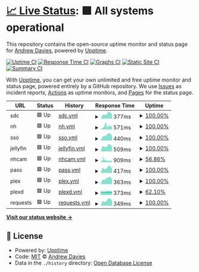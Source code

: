 # [📈 Live Status](https://uptime.andrewdavies.net): <!--live status--> **🟩 All systems operational**

This repository contains the open-source uptime monitor and status page for [Andrew Davies](andrewdavies.net), powered by [Upptime](https://github.com/upptime/upptime).

[![Uptime CI](https://github.com/andrewdavies-net/upptime/workflows/Uptime%20CI/badge.svg)](https://github.com/andrewdavies-net/upptime/actions?query=workflow%3A%22Uptime+CI%22)
[![Response Time CI](https://github.com/andrewdavies-net/upptime/workflows/Response%20Time%20CI/badge.svg)](https://github.com/andrewdavies-net/upptime/actions?query=workflow%3A%22Response+Time+CI%22)
[![Graphs CI](https://github.com/andrewdavies-net/upptime/workflows/Graphs%20CI/badge.svg)](https://github.com/andrewdavies-net/upptime/actions?query=workflow%3A%22Graphs+CI%22)
[![Static Site CI](https://github.com/andrewdavies-net/upptime/workflows/Static%20Site%20CI/badge.svg)](https://github.com/andrewdavies-net/upptime/actions?query=workflow%3A%22Static+Site+CI%22)
[![Summary CI](https://github.com/andrewdavies-net/upptime/workflows/Summary%20CI/badge.svg)](https://github.com/andrewdavies-net/upptime/actions?query=workflow%3A%22Summary+CI%22)

With [Upptime](https://upptime.js.org), you can get your own unlimited and free uptime monitor and status page, powered entirely by a GitHub repository. We use [Issues](https://github.com/andrewdavies-net/upptime/issues) as incident reports, [Actions](https://github.com/andrewdavies-net/upptime/actions) as uptime monitors, and [Pages](https://uptime.andrewdavies.net) for the status page.

<!--start: status pages-->
<!-- This summary is generated by Upptime (https://github.com/upptime/upptime) -->
<!-- Do not edit this manually, your changes will be overwritten -->
<!-- prettier-ignore -->
| URL | Status | History | Response Time | Uptime |
| --- | ------ | ------- | ------------- | ------ |
| <img alt="" src="https://favicons.githubusercontent.com/null" height="13"> sdc | 🟩 Up | [sdc.yml](https://github.com/andrewdavies-net/upptime/commits/HEAD/history/sdc.yml) | <details><summary><img alt="Response time graph" src="./graphs/sdc/response-time-week.png" height="20"> 377ms</summary><br><a href="https://uptime.andrewdavies.net/history/sdc"><img alt="Response time 371" src="https://img.shields.io/endpoint?url=https%3A%2F%2Fraw.githubusercontent.com%2Fandrewdavies-net%2Fupptime%2FHEAD%2Fapi%2Fsdc%2Fresponse-time.json"></a><br><a href="https://uptime.andrewdavies.net/history/sdc"><img alt="24-hour response time 319" src="https://img.shields.io/endpoint?url=https%3A%2F%2Fraw.githubusercontent.com%2Fandrewdavies-net%2Fupptime%2FHEAD%2Fapi%2Fsdc%2Fresponse-time-day.json"></a><br><a href="https://uptime.andrewdavies.net/history/sdc"><img alt="7-day response time 377" src="https://img.shields.io/endpoint?url=https%3A%2F%2Fraw.githubusercontent.com%2Fandrewdavies-net%2Fupptime%2FHEAD%2Fapi%2Fsdc%2Fresponse-time-week.json"></a><br><a href="https://uptime.andrewdavies.net/history/sdc"><img alt="30-day response time 373" src="https://img.shields.io/endpoint?url=https%3A%2F%2Fraw.githubusercontent.com%2Fandrewdavies-net%2Fupptime%2FHEAD%2Fapi%2Fsdc%2Fresponse-time-month.json"></a><br><a href="https://uptime.andrewdavies.net/history/sdc"><img alt="1-year response time 371" src="https://img.shields.io/endpoint?url=https%3A%2F%2Fraw.githubusercontent.com%2Fandrewdavies-net%2Fupptime%2FHEAD%2Fapi%2Fsdc%2Fresponse-time-year.json"></a></details> | <details><summary><a href="https://uptime.andrewdavies.net/history/sdc">100.00%</a></summary><a href="https://uptime.andrewdavies.net/history/sdc"><img alt="All-time uptime 55.39%" src="https://img.shields.io/endpoint?url=https%3A%2F%2Fraw.githubusercontent.com%2Fandrewdavies-net%2Fupptime%2FHEAD%2Fapi%2Fsdc%2Fuptime.json"></a><br><a href="https://uptime.andrewdavies.net/history/sdc"><img alt="24-hour uptime 100.00%" src="https://img.shields.io/endpoint?url=https%3A%2F%2Fraw.githubusercontent.com%2Fandrewdavies-net%2Fupptime%2FHEAD%2Fapi%2Fsdc%2Fuptime-day.json"></a><br><a href="https://uptime.andrewdavies.net/history/sdc"><img alt="7-day uptime 100.00%" src="https://img.shields.io/endpoint?url=https%3A%2F%2Fraw.githubusercontent.com%2Fandrewdavies-net%2Fupptime%2FHEAD%2Fapi%2Fsdc%2Fuptime-week.json"></a><br><a href="https://uptime.andrewdavies.net/history/sdc"><img alt="30-day uptime 92.34%" src="https://img.shields.io/endpoint?url=https%3A%2F%2Fraw.githubusercontent.com%2Fandrewdavies-net%2Fupptime%2FHEAD%2Fapi%2Fsdc%2Fuptime-month.json"></a><br><a href="https://uptime.andrewdavies.net/history/sdc"><img alt="1-year uptime 55.39%" src="https://img.shields.io/endpoint?url=https%3A%2F%2Fraw.githubusercontent.com%2Fandrewdavies-net%2Fupptime%2FHEAD%2Fapi%2Fsdc%2Fuptime-year.json"></a></details>
| <img alt="" src="https://favicons.githubusercontent.com/null" height="13"> nh | 🟩 Up | [nh.yml](https://github.com/andrewdavies-net/upptime/commits/HEAD/history/nh.yml) | <details><summary><img alt="Response time graph" src="./graphs/nh/response-time-week.png" height="20"> 571ms</summary><br><a href="https://uptime.andrewdavies.net/history/nh"><img alt="Response time 593" src="https://img.shields.io/endpoint?url=https%3A%2F%2Fraw.githubusercontent.com%2Fandrewdavies-net%2Fupptime%2FHEAD%2Fapi%2Fnh%2Fresponse-time.json"></a><br><a href="https://uptime.andrewdavies.net/history/nh"><img alt="24-hour response time 373" src="https://img.shields.io/endpoint?url=https%3A%2F%2Fraw.githubusercontent.com%2Fandrewdavies-net%2Fupptime%2FHEAD%2Fapi%2Fnh%2Fresponse-time-day.json"></a><br><a href="https://uptime.andrewdavies.net/history/nh"><img alt="7-day response time 571" src="https://img.shields.io/endpoint?url=https%3A%2F%2Fraw.githubusercontent.com%2Fandrewdavies-net%2Fupptime%2FHEAD%2Fapi%2Fnh%2Fresponse-time-week.json"></a><br><a href="https://uptime.andrewdavies.net/history/nh"><img alt="30-day response time 625" src="https://img.shields.io/endpoint?url=https%3A%2F%2Fraw.githubusercontent.com%2Fandrewdavies-net%2Fupptime%2FHEAD%2Fapi%2Fnh%2Fresponse-time-month.json"></a><br><a href="https://uptime.andrewdavies.net/history/nh"><img alt="1-year response time 593" src="https://img.shields.io/endpoint?url=https%3A%2F%2Fraw.githubusercontent.com%2Fandrewdavies-net%2Fupptime%2FHEAD%2Fapi%2Fnh%2Fresponse-time-year.json"></a></details> | <details><summary><a href="https://uptime.andrewdavies.net/history/nh">100.00%</a></summary><a href="https://uptime.andrewdavies.net/history/nh"><img alt="All-time uptime 99.81%" src="https://img.shields.io/endpoint?url=https%3A%2F%2Fraw.githubusercontent.com%2Fandrewdavies-net%2Fupptime%2FHEAD%2Fapi%2Fnh%2Fuptime.json"></a><br><a href="https://uptime.andrewdavies.net/history/nh"><img alt="24-hour uptime 100.00%" src="https://img.shields.io/endpoint?url=https%3A%2F%2Fraw.githubusercontent.com%2Fandrewdavies-net%2Fupptime%2FHEAD%2Fapi%2Fnh%2Fuptime-day.json"></a><br><a href="https://uptime.andrewdavies.net/history/nh"><img alt="7-day uptime 100.00%" src="https://img.shields.io/endpoint?url=https%3A%2F%2Fraw.githubusercontent.com%2Fandrewdavies-net%2Fupptime%2FHEAD%2Fapi%2Fnh%2Fuptime-week.json"></a><br><a href="https://uptime.andrewdavies.net/history/nh"><img alt="30-day uptime 99.74%" src="https://img.shields.io/endpoint?url=https%3A%2F%2Fraw.githubusercontent.com%2Fandrewdavies-net%2Fupptime%2FHEAD%2Fapi%2Fnh%2Fuptime-month.json"></a><br><a href="https://uptime.andrewdavies.net/history/nh"><img alt="1-year uptime 99.81%" src="https://img.shields.io/endpoint?url=https%3A%2F%2Fraw.githubusercontent.com%2Fandrewdavies-net%2Fupptime%2FHEAD%2Fapi%2Fnh%2Fuptime-year.json"></a></details>
| <img alt="" src="https://favicons.githubusercontent.com/null" height="13"> sso | 🟩 Up | [sso.yml](https://github.com/andrewdavies-net/upptime/commits/HEAD/history/sso.yml) | <details><summary><img alt="Response time graph" src="./graphs/sso/response-time-week.png" height="20"> 440ms</summary><br><a href="https://uptime.andrewdavies.net/history/sso"><img alt="Response time 372" src="https://img.shields.io/endpoint?url=https%3A%2F%2Fraw.githubusercontent.com%2Fandrewdavies-net%2Fupptime%2FHEAD%2Fapi%2Fsso%2Fresponse-time.json"></a><br><a href="https://uptime.andrewdavies.net/history/sso"><img alt="24-hour response time 404" src="https://img.shields.io/endpoint?url=https%3A%2F%2Fraw.githubusercontent.com%2Fandrewdavies-net%2Fupptime%2FHEAD%2Fapi%2Fsso%2Fresponse-time-day.json"></a><br><a href="https://uptime.andrewdavies.net/history/sso"><img alt="7-day response time 440" src="https://img.shields.io/endpoint?url=https%3A%2F%2Fraw.githubusercontent.com%2Fandrewdavies-net%2Fupptime%2FHEAD%2Fapi%2Fsso%2Fresponse-time-week.json"></a><br><a href="https://uptime.andrewdavies.net/history/sso"><img alt="30-day response time 372" src="https://img.shields.io/endpoint?url=https%3A%2F%2Fraw.githubusercontent.com%2Fandrewdavies-net%2Fupptime%2FHEAD%2Fapi%2Fsso%2Fresponse-time-month.json"></a><br><a href="https://uptime.andrewdavies.net/history/sso"><img alt="1-year response time 372" src="https://img.shields.io/endpoint?url=https%3A%2F%2Fraw.githubusercontent.com%2Fandrewdavies-net%2Fupptime%2FHEAD%2Fapi%2Fsso%2Fresponse-time-year.json"></a></details> | <details><summary><a href="https://uptime.andrewdavies.net/history/sso">100.00%</a></summary><a href="https://uptime.andrewdavies.net/history/sso"><img alt="All-time uptime 92.79%" src="https://img.shields.io/endpoint?url=https%3A%2F%2Fraw.githubusercontent.com%2Fandrewdavies-net%2Fupptime%2FHEAD%2Fapi%2Fsso%2Fuptime.json"></a><br><a href="https://uptime.andrewdavies.net/history/sso"><img alt="24-hour uptime 100.00%" src="https://img.shields.io/endpoint?url=https%3A%2F%2Fraw.githubusercontent.com%2Fandrewdavies-net%2Fupptime%2FHEAD%2Fapi%2Fsso%2Fuptime-day.json"></a><br><a href="https://uptime.andrewdavies.net/history/sso"><img alt="7-day uptime 100.00%" src="https://img.shields.io/endpoint?url=https%3A%2F%2Fraw.githubusercontent.com%2Fandrewdavies-net%2Fupptime%2FHEAD%2Fapi%2Fsso%2Fuptime-week.json"></a><br><a href="https://uptime.andrewdavies.net/history/sso"><img alt="30-day uptime 92.32%" src="https://img.shields.io/endpoint?url=https%3A%2F%2Fraw.githubusercontent.com%2Fandrewdavies-net%2Fupptime%2FHEAD%2Fapi%2Fsso%2Fuptime-month.json"></a><br><a href="https://uptime.andrewdavies.net/history/sso"><img alt="1-year uptime 92.79%" src="https://img.shields.io/endpoint?url=https%3A%2F%2Fraw.githubusercontent.com%2Fandrewdavies-net%2Fupptime%2FHEAD%2Fapi%2Fsso%2Fuptime-year.json"></a></details>
| <img alt="" src="https://favicons.githubusercontent.com/null" height="13"> jellyfin | 🟩 Up | [jellyfin.yml](https://github.com/andrewdavies-net/upptime/commits/HEAD/history/jellyfin.yml) | <details><summary><img alt="Response time graph" src="./graphs/jellyfin/response-time-week.png" height="20"> 509ms</summary><br><a href="https://uptime.andrewdavies.net/history/jellyfin"><img alt="Response time 482" src="https://img.shields.io/endpoint?url=https%3A%2F%2Fraw.githubusercontent.com%2Fandrewdavies-net%2Fupptime%2FHEAD%2Fapi%2Fjellyfin%2Fresponse-time.json"></a><br><a href="https://uptime.andrewdavies.net/history/jellyfin"><img alt="24-hour response time 451" src="https://img.shields.io/endpoint?url=https%3A%2F%2Fraw.githubusercontent.com%2Fandrewdavies-net%2Fupptime%2FHEAD%2Fapi%2Fjellyfin%2Fresponse-time-day.json"></a><br><a href="https://uptime.andrewdavies.net/history/jellyfin"><img alt="7-day response time 509" src="https://img.shields.io/endpoint?url=https%3A%2F%2Fraw.githubusercontent.com%2Fandrewdavies-net%2Fupptime%2FHEAD%2Fapi%2Fjellyfin%2Fresponse-time-week.json"></a><br><a href="https://uptime.andrewdavies.net/history/jellyfin"><img alt="30-day response time 488" src="https://img.shields.io/endpoint?url=https%3A%2F%2Fraw.githubusercontent.com%2Fandrewdavies-net%2Fupptime%2FHEAD%2Fapi%2Fjellyfin%2Fresponse-time-month.json"></a><br><a href="https://uptime.andrewdavies.net/history/jellyfin"><img alt="1-year response time 482" src="https://img.shields.io/endpoint?url=https%3A%2F%2Fraw.githubusercontent.com%2Fandrewdavies-net%2Fupptime%2FHEAD%2Fapi%2Fjellyfin%2Fresponse-time-year.json"></a></details> | <details><summary><a href="https://uptime.andrewdavies.net/history/jellyfin">100.00%</a></summary><a href="https://uptime.andrewdavies.net/history/jellyfin"><img alt="All-time uptime 92.99%" src="https://img.shields.io/endpoint?url=https%3A%2F%2Fraw.githubusercontent.com%2Fandrewdavies-net%2Fupptime%2FHEAD%2Fapi%2Fjellyfin%2Fuptime.json"></a><br><a href="https://uptime.andrewdavies.net/history/jellyfin"><img alt="24-hour uptime 100.00%" src="https://img.shields.io/endpoint?url=https%3A%2F%2Fraw.githubusercontent.com%2Fandrewdavies-net%2Fupptime%2FHEAD%2Fapi%2Fjellyfin%2Fuptime-day.json"></a><br><a href="https://uptime.andrewdavies.net/history/jellyfin"><img alt="7-day uptime 100.00%" src="https://img.shields.io/endpoint?url=https%3A%2F%2Fraw.githubusercontent.com%2Fandrewdavies-net%2Fupptime%2FHEAD%2Fapi%2Fjellyfin%2Fuptime-week.json"></a><br><a href="https://uptime.andrewdavies.net/history/jellyfin"><img alt="30-day uptime 92.35%" src="https://img.shields.io/endpoint?url=https%3A%2F%2Fraw.githubusercontent.com%2Fandrewdavies-net%2Fupptime%2FHEAD%2Fapi%2Fjellyfin%2Fuptime-month.json"></a><br><a href="https://uptime.andrewdavies.net/history/jellyfin"><img alt="1-year uptime 92.99%" src="https://img.shields.io/endpoint?url=https%3A%2F%2Fraw.githubusercontent.com%2Fandrewdavies-net%2Fupptime%2FHEAD%2Fapi%2Fjellyfin%2Fuptime-year.json"></a></details>
| <img alt="" src="https://favicons.githubusercontent.com/null" height="13"> nhcam | 🟩 Up | [nhcam.yml](https://github.com/andrewdavies-net/upptime/commits/HEAD/history/nhcam.yml) | <details><summary><img alt="Response time graph" src="./graphs/nhcam/response-time-week.png" height="20"> 909ms</summary><br><a href="https://uptime.andrewdavies.net/history/nhcam"><img alt="Response time 745" src="https://img.shields.io/endpoint?url=https%3A%2F%2Fraw.githubusercontent.com%2Fandrewdavies-net%2Fupptime%2FHEAD%2Fapi%2Fnhcam%2Fresponse-time.json"></a><br><a href="https://uptime.andrewdavies.net/history/nhcam"><img alt="24-hour response time 686" src="https://img.shields.io/endpoint?url=https%3A%2F%2Fraw.githubusercontent.com%2Fandrewdavies-net%2Fupptime%2FHEAD%2Fapi%2Fnhcam%2Fresponse-time-day.json"></a><br><a href="https://uptime.andrewdavies.net/history/nhcam"><img alt="7-day response time 909" src="https://img.shields.io/endpoint?url=https%3A%2F%2Fraw.githubusercontent.com%2Fandrewdavies-net%2Fupptime%2FHEAD%2Fapi%2Fnhcam%2Fresponse-time-week.json"></a><br><a href="https://uptime.andrewdavies.net/history/nhcam"><img alt="30-day response time 775" src="https://img.shields.io/endpoint?url=https%3A%2F%2Fraw.githubusercontent.com%2Fandrewdavies-net%2Fupptime%2FHEAD%2Fapi%2Fnhcam%2Fresponse-time-month.json"></a><br><a href="https://uptime.andrewdavies.net/history/nhcam"><img alt="1-year response time 745" src="https://img.shields.io/endpoint?url=https%3A%2F%2Fraw.githubusercontent.com%2Fandrewdavies-net%2Fupptime%2FHEAD%2Fapi%2Fnhcam%2Fresponse-time-year.json"></a></details> | <details><summary><a href="https://uptime.andrewdavies.net/history/nhcam">56.86%</a></summary><a href="https://uptime.andrewdavies.net/history/nhcam"><img alt="All-time uptime 95.27%" src="https://img.shields.io/endpoint?url=https%3A%2F%2Fraw.githubusercontent.com%2Fandrewdavies-net%2Fupptime%2FHEAD%2Fapi%2Fnhcam%2Fuptime.json"></a><br><a href="https://uptime.andrewdavies.net/history/nhcam"><img alt="24-hour uptime 54.40%" src="https://img.shields.io/endpoint?url=https%3A%2F%2Fraw.githubusercontent.com%2Fandrewdavies-net%2Fupptime%2FHEAD%2Fapi%2Fnhcam%2Fuptime-day.json"></a><br><a href="https://uptime.andrewdavies.net/history/nhcam"><img alt="7-day uptime 56.86%" src="https://img.shields.io/endpoint?url=https%3A%2F%2Fraw.githubusercontent.com%2Fandrewdavies-net%2Fupptime%2FHEAD%2Fapi%2Fnhcam%2Fuptime-week.json"></a><br><a href="https://uptime.andrewdavies.net/history/nhcam"><img alt="30-day uptime 89.58%" src="https://img.shields.io/endpoint?url=https%3A%2F%2Fraw.githubusercontent.com%2Fandrewdavies-net%2Fupptime%2FHEAD%2Fapi%2Fnhcam%2Fuptime-month.json"></a><br><a href="https://uptime.andrewdavies.net/history/nhcam"><img alt="1-year uptime 95.27%" src="https://img.shields.io/endpoint?url=https%3A%2F%2Fraw.githubusercontent.com%2Fandrewdavies-net%2Fupptime%2FHEAD%2Fapi%2Fnhcam%2Fuptime-year.json"></a></details>
| <img alt="" src="https://favicons.githubusercontent.com/null" height="13"> pass | 🟩 Up | [pass.yml](https://github.com/andrewdavies-net/upptime/commits/HEAD/history/pass.yml) | <details><summary><img alt="Response time graph" src="./graphs/pass/response-time-week.png" height="20"> 417ms</summary><br><a href="https://uptime.andrewdavies.net/history/pass"><img alt="Response time 352" src="https://img.shields.io/endpoint?url=https%3A%2F%2Fraw.githubusercontent.com%2Fandrewdavies-net%2Fupptime%2FHEAD%2Fapi%2Fpass%2Fresponse-time.json"></a><br><a href="https://uptime.andrewdavies.net/history/pass"><img alt="24-hour response time 338" src="https://img.shields.io/endpoint?url=https%3A%2F%2Fraw.githubusercontent.com%2Fandrewdavies-net%2Fupptime%2FHEAD%2Fapi%2Fpass%2Fresponse-time-day.json"></a><br><a href="https://uptime.andrewdavies.net/history/pass"><img alt="7-day response time 417" src="https://img.shields.io/endpoint?url=https%3A%2F%2Fraw.githubusercontent.com%2Fandrewdavies-net%2Fupptime%2FHEAD%2Fapi%2Fpass%2Fresponse-time-week.json"></a><br><a href="https://uptime.andrewdavies.net/history/pass"><img alt="30-day response time 361" src="https://img.shields.io/endpoint?url=https%3A%2F%2Fraw.githubusercontent.com%2Fandrewdavies-net%2Fupptime%2FHEAD%2Fapi%2Fpass%2Fresponse-time-month.json"></a><br><a href="https://uptime.andrewdavies.net/history/pass"><img alt="1-year response time 352" src="https://img.shields.io/endpoint?url=https%3A%2F%2Fraw.githubusercontent.com%2Fandrewdavies-net%2Fupptime%2FHEAD%2Fapi%2Fpass%2Fresponse-time-year.json"></a></details> | <details><summary><a href="https://uptime.andrewdavies.net/history/pass">100.00%</a></summary><a href="https://uptime.andrewdavies.net/history/pass"><img alt="All-time uptime 92.43%" src="https://img.shields.io/endpoint?url=https%3A%2F%2Fraw.githubusercontent.com%2Fandrewdavies-net%2Fupptime%2FHEAD%2Fapi%2Fpass%2Fuptime.json"></a><br><a href="https://uptime.andrewdavies.net/history/pass"><img alt="24-hour uptime 100.00%" src="https://img.shields.io/endpoint?url=https%3A%2F%2Fraw.githubusercontent.com%2Fandrewdavies-net%2Fupptime%2FHEAD%2Fapi%2Fpass%2Fuptime-day.json"></a><br><a href="https://uptime.andrewdavies.net/history/pass"><img alt="7-day uptime 100.00%" src="https://img.shields.io/endpoint?url=https%3A%2F%2Fraw.githubusercontent.com%2Fandrewdavies-net%2Fupptime%2FHEAD%2Fapi%2Fpass%2Fuptime-week.json"></a><br><a href="https://uptime.andrewdavies.net/history/pass"><img alt="30-day uptime 92.36%" src="https://img.shields.io/endpoint?url=https%3A%2F%2Fraw.githubusercontent.com%2Fandrewdavies-net%2Fupptime%2FHEAD%2Fapi%2Fpass%2Fuptime-month.json"></a><br><a href="https://uptime.andrewdavies.net/history/pass"><img alt="1-year uptime 92.43%" src="https://img.shields.io/endpoint?url=https%3A%2F%2Fraw.githubusercontent.com%2Fandrewdavies-net%2Fupptime%2FHEAD%2Fapi%2Fpass%2Fuptime-year.json"></a></details>
| <img alt="" src="https://favicons.githubusercontent.com/null" height="13"> plex | 🟩 Up | [plex.yml](https://github.com/andrewdavies-net/upptime/commits/HEAD/history/plex.yml) | <details><summary><img alt="Response time graph" src="./graphs/plex/response-time-week.png" height="20"> 363ms</summary><br><a href="https://uptime.andrewdavies.net/history/plex"><img alt="Response time 358" src="https://img.shields.io/endpoint?url=https%3A%2F%2Fraw.githubusercontent.com%2Fandrewdavies-net%2Fupptime%2FHEAD%2Fapi%2Fplex%2Fresponse-time.json"></a><br><a href="https://uptime.andrewdavies.net/history/plex"><img alt="24-hour response time 296" src="https://img.shields.io/endpoint?url=https%3A%2F%2Fraw.githubusercontent.com%2Fandrewdavies-net%2Fupptime%2FHEAD%2Fapi%2Fplex%2Fresponse-time-day.json"></a><br><a href="https://uptime.andrewdavies.net/history/plex"><img alt="7-day response time 363" src="https://img.shields.io/endpoint?url=https%3A%2F%2Fraw.githubusercontent.com%2Fandrewdavies-net%2Fupptime%2FHEAD%2Fapi%2Fplex%2Fresponse-time-week.json"></a><br><a href="https://uptime.andrewdavies.net/history/plex"><img alt="30-day response time 386" src="https://img.shields.io/endpoint?url=https%3A%2F%2Fraw.githubusercontent.com%2Fandrewdavies-net%2Fupptime%2FHEAD%2Fapi%2Fplex%2Fresponse-time-month.json"></a><br><a href="https://uptime.andrewdavies.net/history/plex"><img alt="1-year response time 358" src="https://img.shields.io/endpoint?url=https%3A%2F%2Fraw.githubusercontent.com%2Fandrewdavies-net%2Fupptime%2FHEAD%2Fapi%2Fplex%2Fresponse-time-year.json"></a></details> | <details><summary><a href="https://uptime.andrewdavies.net/history/plex">100.00%</a></summary><a href="https://uptime.andrewdavies.net/history/plex"><img alt="All-time uptime 92.20%" src="https://img.shields.io/endpoint?url=https%3A%2F%2Fraw.githubusercontent.com%2Fandrewdavies-net%2Fupptime%2FHEAD%2Fapi%2Fplex%2Fuptime.json"></a><br><a href="https://uptime.andrewdavies.net/history/plex"><img alt="24-hour uptime 100.00%" src="https://img.shields.io/endpoint?url=https%3A%2F%2Fraw.githubusercontent.com%2Fandrewdavies-net%2Fupptime%2FHEAD%2Fapi%2Fplex%2Fuptime-day.json"></a><br><a href="https://uptime.andrewdavies.net/history/plex"><img alt="7-day uptime 100.00%" src="https://img.shields.io/endpoint?url=https%3A%2F%2Fraw.githubusercontent.com%2Fandrewdavies-net%2Fupptime%2FHEAD%2Fapi%2Fplex%2Fuptime-week.json"></a><br><a href="https://uptime.andrewdavies.net/history/plex"><img alt="30-day uptime 92.19%" src="https://img.shields.io/endpoint?url=https%3A%2F%2Fraw.githubusercontent.com%2Fandrewdavies-net%2Fupptime%2FHEAD%2Fapi%2Fplex%2Fuptime-month.json"></a><br><a href="https://uptime.andrewdavies.net/history/plex"><img alt="1-year uptime 92.20%" src="https://img.shields.io/endpoint?url=https%3A%2F%2Fraw.githubusercontent.com%2Fandrewdavies-net%2Fupptime%2FHEAD%2Fapi%2Fplex%2Fuptime-year.json"></a></details>
| <img alt="" src="https://favicons.githubusercontent.com/null" height="13"> plexd | 🟩 Up | [plexd.yml](https://github.com/andrewdavies-net/upptime/commits/HEAD/history/plexd.yml) | <details><summary><img alt="Response time graph" src="./graphs/plexd/response-time-week.png" height="20"> 373ms</summary><br><a href="https://uptime.andrewdavies.net/history/plexd"><img alt="Response time 387" src="https://img.shields.io/endpoint?url=https%3A%2F%2Fraw.githubusercontent.com%2Fandrewdavies-net%2Fupptime%2FHEAD%2Fapi%2Fplexd%2Fresponse-time.json"></a><br><a href="https://uptime.andrewdavies.net/history/plexd"><img alt="24-hour response time 384" src="https://img.shields.io/endpoint?url=https%3A%2F%2Fraw.githubusercontent.com%2Fandrewdavies-net%2Fupptime%2FHEAD%2Fapi%2Fplexd%2Fresponse-time-day.json"></a><br><a href="https://uptime.andrewdavies.net/history/plexd"><img alt="7-day response time 373" src="https://img.shields.io/endpoint?url=https%3A%2F%2Fraw.githubusercontent.com%2Fandrewdavies-net%2Fupptime%2FHEAD%2Fapi%2Fplexd%2Fresponse-time-week.json"></a><br><a href="https://uptime.andrewdavies.net/history/plexd"><img alt="30-day response time 370" src="https://img.shields.io/endpoint?url=https%3A%2F%2Fraw.githubusercontent.com%2Fandrewdavies-net%2Fupptime%2FHEAD%2Fapi%2Fplexd%2Fresponse-time-month.json"></a><br><a href="https://uptime.andrewdavies.net/history/plexd"><img alt="1-year response time 387" src="https://img.shields.io/endpoint?url=https%3A%2F%2Fraw.githubusercontent.com%2Fandrewdavies-net%2Fupptime%2FHEAD%2Fapi%2Fplexd%2Fresponse-time-year.json"></a></details> | <details><summary><a href="https://uptime.andrewdavies.net/history/plexd">62.10%</a></summary><a href="https://uptime.andrewdavies.net/history/plexd"><img alt="All-time uptime 96.04%" src="https://img.shields.io/endpoint?url=https%3A%2F%2Fraw.githubusercontent.com%2Fandrewdavies-net%2Fupptime%2FHEAD%2Fapi%2Fplexd%2Fuptime.json"></a><br><a href="https://uptime.andrewdavies.net/history/plexd"><img alt="24-hour uptime 59.89%" src="https://img.shields.io/endpoint?url=https%3A%2F%2Fraw.githubusercontent.com%2Fandrewdavies-net%2Fupptime%2FHEAD%2Fapi%2Fplexd%2Fuptime-day.json"></a><br><a href="https://uptime.andrewdavies.net/history/plexd"><img alt="7-day uptime 62.10%" src="https://img.shields.io/endpoint?url=https%3A%2F%2Fraw.githubusercontent.com%2Fandrewdavies-net%2Fupptime%2FHEAD%2Fapi%2Fplexd%2Fuptime-week.json"></a><br><a href="https://uptime.andrewdavies.net/history/plexd"><img alt="30-day uptime 91.28%" src="https://img.shields.io/endpoint?url=https%3A%2F%2Fraw.githubusercontent.com%2Fandrewdavies-net%2Fupptime%2FHEAD%2Fapi%2Fplexd%2Fuptime-month.json"></a><br><a href="https://uptime.andrewdavies.net/history/plexd"><img alt="1-year uptime 96.04%" src="https://img.shields.io/endpoint?url=https%3A%2F%2Fraw.githubusercontent.com%2Fandrewdavies-net%2Fupptime%2FHEAD%2Fapi%2Fplexd%2Fuptime-year.json"></a></details>
| <img alt="" src="https://favicons.githubusercontent.com/null" height="13"> requests | 🟩 Up | [requests.yml](https://github.com/andrewdavies-net/upptime/commits/HEAD/history/requests.yml) | <details><summary><img alt="Response time graph" src="./graphs/requests/response-time-week.png" height="20"> 349ms</summary><br><a href="https://uptime.andrewdavies.net/history/requests"><img alt="Response time 392" src="https://img.shields.io/endpoint?url=https%3A%2F%2Fraw.githubusercontent.com%2Fandrewdavies-net%2Fupptime%2FHEAD%2Fapi%2Frequests%2Fresponse-time.json"></a><br><a href="https://uptime.andrewdavies.net/history/requests"><img alt="24-hour response time 302" src="https://img.shields.io/endpoint?url=https%3A%2F%2Fraw.githubusercontent.com%2Fandrewdavies-net%2Fupptime%2FHEAD%2Fapi%2Frequests%2Fresponse-time-day.json"></a><br><a href="https://uptime.andrewdavies.net/history/requests"><img alt="7-day response time 349" src="https://img.shields.io/endpoint?url=https%3A%2F%2Fraw.githubusercontent.com%2Fandrewdavies-net%2Fupptime%2FHEAD%2Fapi%2Frequests%2Fresponse-time-week.json"></a><br><a href="https://uptime.andrewdavies.net/history/requests"><img alt="30-day response time 446" src="https://img.shields.io/endpoint?url=https%3A%2F%2Fraw.githubusercontent.com%2Fandrewdavies-net%2Fupptime%2FHEAD%2Fapi%2Frequests%2Fresponse-time-month.json"></a><br><a href="https://uptime.andrewdavies.net/history/requests"><img alt="1-year response time 392" src="https://img.shields.io/endpoint?url=https%3A%2F%2Fraw.githubusercontent.com%2Fandrewdavies-net%2Fupptime%2FHEAD%2Fapi%2Frequests%2Fresponse-time-year.json"></a></details> | <details><summary><a href="https://uptime.andrewdavies.net/history/requests">100.00%</a></summary><a href="https://uptime.andrewdavies.net/history/requests"><img alt="All-time uptime 91.06%" src="https://img.shields.io/endpoint?url=https%3A%2F%2Fraw.githubusercontent.com%2Fandrewdavies-net%2Fupptime%2FHEAD%2Fapi%2Frequests%2Fuptime.json"></a><br><a href="https://uptime.andrewdavies.net/history/requests"><img alt="24-hour uptime 100.00%" src="https://img.shields.io/endpoint?url=https%3A%2F%2Fraw.githubusercontent.com%2Fandrewdavies-net%2Fupptime%2FHEAD%2Fapi%2Frequests%2Fuptime-day.json"></a><br><a href="https://uptime.andrewdavies.net/history/requests"><img alt="7-day uptime 100.00%" src="https://img.shields.io/endpoint?url=https%3A%2F%2Fraw.githubusercontent.com%2Fandrewdavies-net%2Fupptime%2FHEAD%2Fapi%2Frequests%2Fuptime-week.json"></a><br><a href="https://uptime.andrewdavies.net/history/requests"><img alt="30-day uptime 88.08%" src="https://img.shields.io/endpoint?url=https%3A%2F%2Fraw.githubusercontent.com%2Fandrewdavies-net%2Fupptime%2FHEAD%2Fapi%2Frequests%2Fuptime-month.json"></a><br><a href="https://uptime.andrewdavies.net/history/requests"><img alt="1-year uptime 91.06%" src="https://img.shields.io/endpoint?url=https%3A%2F%2Fraw.githubusercontent.com%2Fandrewdavies-net%2Fupptime%2FHEAD%2Fapi%2Frequests%2Fuptime-year.json"></a></details>

<!--end: status pages-->

[**Visit our status website →**](https://uptime.andrewdavies.net)

## 📄 License

- Powered by: [Upptime](https://github.com/upptime/upptime)
- Code: [MIT](./LICENSE) © [Andrew Davies](andrewdavies.net)
- Data in the `./history` directory: [Open Database License](https://opendatacommons.org/licenses/odbl/1-0/)
